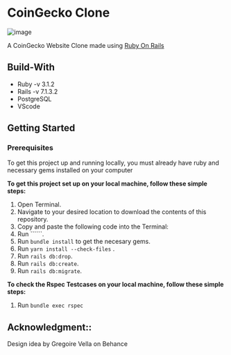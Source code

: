 # CoinGecko Clone
![image](https://github.com/YyT7786/rails_crypto_web/assets/97003125/6a518ef9-2f58-4c09-b996-8455de6e108a)

A CoinGecko Website Clone made using [Ruby On Rails](https://rubyonrails.org/)

## Build-With

- Ruby -v 3.1.2
- Rails -v 7.1.3.2
- PostgreSQL
- VScode

## Getting Started

### Prerequisites

To get this project up and running locally, you must already have ruby and necessary gems installed on your computer

**To get this project set up on your local machine, follow these simple steps:**

1. Open Terminal.
2. Navigate to your desired location to download the contents of this repository.
3. Copy and paste the following code into the Terminal: 
4. Run ``````.
5. Run ```bundle install``` to get the necesary gems.
6. Run ```yarn install --check-files``` .
7. Run `rails db:drop`.
7. Run `rails db:create`.
7. Run `rails db:migrate`.

**To check the Rspec Testcases on your local machine, follow these simple steps:**
1. Run ```bundle exec rspec ```


## Acknowledgment::

Design idea by Gregoire Vella on Behance
